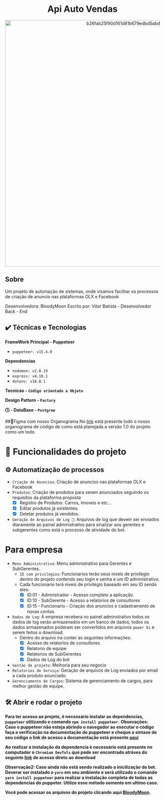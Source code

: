 <h1 align="center"> Api Auto Vendas </h1>

<p align="center">
  <img width="800" alt="b26fab25f90d161d81b679edbd5abd24-Full" src="https://user-images.githubusercontent.com/42703631/179326340-7653baf8-efa9-4f94-8203-6590d890bc7e.png">
</p>

## Sobre
  Um projeto de automação de sistemas, onde visamos facilitar os processos de criação de anuncio nas plataformas OLX e Facebook

Desenvolvedora: BloodyMoon
Escrito por: Vitor Batista - Desenvolvedor Back - End

## ✔️ Técnicas e Tecnologias
**FrameWork Principal - Puppeteer**
- ``puppeteer: v15.4.0``

**Dependencias**
- ``nodemon: v2.0.19``
- ``express: v4.18.1``
- ``dotenv: v16.0.1``

**Tecnicas - ``Código orientado a Objeto``**

**Design Pattern - ``Factory``**

**🕓 - DataBase - ``Postgree``**


##📌Figma com nosso Organograma
    No [link](https://www.figma.com/file/cCtnBcv870yvqr26uhDegf/Untitled?node-id=108%3A845) está presente todo o nosso organograma de código de como está planejada a versão 1.0 do projeto como um todo.

# :hammer: Funcionalidades do projeto
## ⚙️ Automatização de processos
  
- `Criação de Anuncios`: Criação de anuncios nas plataformas OLX e Facebook 
- `Produtos`: Criação de produtos para serem anunciados seguindo os requisitos da plataforma proposta
    - [x] Registro de Produtos: Carros, Imoveis e etc...
    - [x] Editar produtos já existentes.
    - [x] Deletar produtos já vendidos.
- `Geração de Arquivos de Log 📃`: Arquivos de log que devem ser enviados diaramente ao painel administrativo para sinalizar aos gerentes e subgerentes como está o processo de atividade do bot.

# Para empresa
- `Menu Administrativo`: Menu administrativo para Gerentes e SubGerentes.
    - `ID com privilegios`: Funcionarios terão seus niveis de privilegio dentro do projeto contendo seu login e senha e um ID administrativo.
    - Cada funcionario terá niveis de privilegio baseado em seu ID sendo eles:
        -[x] ID:01 - Admnistrador
                    - Acesso completo a aplicação.
        -[x] ID:10 - SubGerente
                    - Acesso a relatórios de consultores
        -[x] ID:15 - Funcionario
                    - Criação dos anuncios e cadastramento de novas contas.
- `Dados de Log`: A empresa recebera no painel adminstrativo todos os dados de log serão armazenados em um banco de dados, todos os dados armazenados poderam ser convertidos em arquivos ``power bi`` e serem feitos o download.
    - Dentro do arquivo ira conter as seguintes informações:
        - [x] Acesso de relatorios de consultores
        - [x] Relatorio de equipe
        - [x] Relatorios de SubGerentes
        - [x] Dados de Log do bot
- `Gestão de projeto`: Melhoria para seu negocio
- `Relatorios de Serviço`: Geração de arquivos de Log enviados por email a cada produto anunciado.
- `Gerenciamento de Cargos`: Sistema de gerenciamento de cargos, para melhor gestão de equipe.
    
## 🛠️ Abrir e rodar o projeto

**Para ter acesso ao projeto, é necessário instalar as dependencias, ``puppeteer`` utilizando o comando ``npm install puppeteer``.**
**Obsevações: Caso o puppeteer não esteja abrindo o navegador ao executar o código faça a verificação na documentação do puppeteer e cheque a sintaxe de seu código o link de acesso a documentação está presente [aqui](https://devdocs.io/puppeteer/)**

**Ao realizar a instalação da dependencia é necessário está presente no computador o ``Chromium DevTols`` que pode ser encontrado atráves do seguinte [link](https://download-chromium.appspot.com/dl/Win_x64?type=snapshots) de acesso direto ao download**

**Observação2: Caso ainda não está sendo realizado a inicilização do bot. Deverar ser instalado o ``yarn`` em seu ambiente e será utilizado o comando ``yarn install puppeteer`` para realizar a instalação completa de todas as dependencias do puppeter. Utilize esse método somente em ultimo caso.**

**Você pode acessar os arquivos do projeto clicando aqui [BloodyMoon](https://github.com/ArkSystemsDev).**
